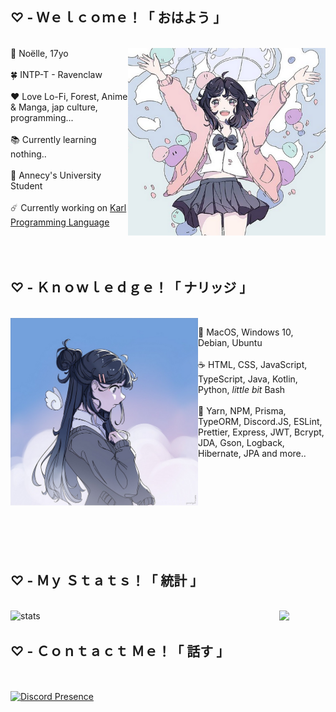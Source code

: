 ## ♡ - Ｗｅｌｃｏｍｅ！「 おはよう 」
<br />
<img src="/pomelyyne.png" align="right" alt="banner" height="300px" />
🌙 Noëlle, 17yo
<br /> <br />
🍀 INTP-T - Ravenclaw
<br /> <br />
❤️ Love Lo-Fi, Forest, Anime & Manga, jap culture, programming... 
<br /> <br />
📚 Currently learning nothing..
<br /> <br />
🏫 Annecy's University Student
<br /> <br />
☄️ Currently working on <a href="https://github.com/Karl-Lang/Karl/tree/v0.4">Karl Programming Language</a>
<br />

<br />
<br />
<br />

## ♡ - Ｋｎｏｗｌｅｄｇｅ！「 ナリッジ 」
<br />

<img src="/pomelyyne_2.png" alt="your name" width="300px" align="left"/>

🐧  MacOS, Windows 10, Debian, Ubuntu
 <br /> <br />
☕ HTML, CSS, JavaScript, TypeScript, Java, Kotlin, Python, <i>little bit</i> Bash
 <br /> <br />
🍂 Yarn, NPM, Prisma, TypeORM, Discord.JS, ESLint, Prettier, Express, JWT, Bcrypt, JDA, Gson, Logback, Hibernate, JPA and more..

<br /><br />
<br />
<br />
<br />
<br />
<br />
<br />

## ♡ - Ｍｙ Ｓｔａｔｓ！「 統計 」

<br />

<img src="https://github-readme-stats.vercel.app/api?username=Noelle-Ai&theme=radical" alt="stats" width="430px" align="left" />
<img src="https://github-readme-stats.vercel.app/api/top-langs/?username=Noelle-Ai&layout=compact&theme=radical" />

<br />

## ♡ - Ｃｏｎｔａｃｔ Ｍｅ！「 話す 」

<br />

<a href="https://discord.com/users/533555865991774210"><img align="center" alt="Discord Presence" src="https://lanyard.kyrie25.me/api/985986599995187270" width="400px" /></a>
